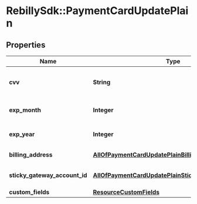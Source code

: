 # RebillySdk::PaymentCardUpdatePlain

## Properties
Name | Type | Description | Notes
------------ | ------------- | ------------- | -------------
**cvv** | **String** | Card&#x27;s cvv (card verification value). | [optional] 
**exp_month** | **Integer** | Card&#x27;s expiration month. | [optional] 
**exp_year** | **Integer** | Card&#x27;s expiration year. | [optional] 
**billing_address** | [**AllOfPaymentCardUpdatePlainBillingAddress**](AllOfPaymentCardUpdatePlainBillingAddress.md) | The billing address. | [optional] 
**sticky_gateway_account_id** | [**AllOfPaymentCardUpdatePlainStickyGatewayAccountId**](AllOfPaymentCardUpdatePlainStickyGatewayAccountId.md) | Sticky gateway account ID. | [optional] 
**custom_fields** | [**ResourceCustomFields**](ResourceCustomFields.md) |  | [optional] 

